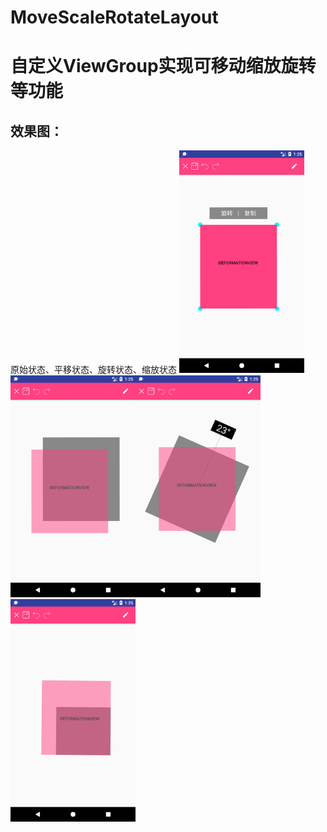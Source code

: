 # MoveScaleRotateLayout
自定义ViewGroup实现可移动缩放旋转等功能
=============
效果图：
--------------
原始状态、平移状态、旋转状态、缩放状态
 <img src="https://raw.githubusercontent.com/LVTQ/MoveScaleRotateLayout/master/screenshot/Screenshot_1522373107.png" width=200/><img src="https://raw.githubusercontent.com/LVTQ/MoveScaleRotateLayout/master/screenshot/Screenshot_1522373113.png" width=200/><img src="https://github.com/LVTQ/MoveScaleRotateLayout/blob/master/screenshot/Screenshot_1522373135.png" width=200/><img src="https://github.com/LVTQ/MoveScaleRotateLayout/blob/master/screenshot/Screenshot_1522373155.png" width=200/>
